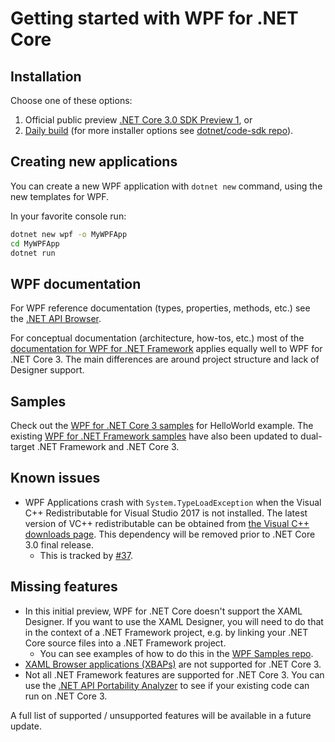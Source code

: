 # Getting started with WPF for .NET Core


## Installation

Choose one of these options:

1. Official public preview [.NET Core 3.0 SDK Preview 1](https://www.microsoft.com/net/download), or
2. [Daily build](https://aka.ms/netcore3sdk) (for more installer options see [dotnet/code-sdk repo](https://github.com/dotnet/core-sdk)).


## Creating new applications

You can create a new WPF application with `dotnet new` command, using the new templates for WPF.

In your favorite console run:

```cmd
dotnet new wpf -o MyWPFApp
cd MyWPFApp
dotnet run
```


## WPF documentation

For WPF reference documentation (types, properties, methods, etc.) see the [.NET API Browser](https://docs.microsoft.com/en-us/dotnet/api/?view=netcore-3.0). <!-- note that this URL doesn't exist yet - I assume 3.0 will go live at the announce? -->

For conceptual documentation (architecture, how-tos, etc.) most of the [documentation for WPF for .NET Framework](https://docs.microsoft.com/en-us/visualstudio/designers/getting-started-with-wpf?view=vs-2017) applies equally well to WPF for .NET Core 3. The main differences are around project structure and lack of Designer support. 


## Samples

Check out the [WPF for .NET Core 3 samples](https://github.com/dotnet/samples/tree/master/wpf) for HelloWorld example. The existing [WPF for .NET Framework samples](https://github.com/Microsoft/WPF-Samples) have also been updated to dual-target .NET Framework and .NET Core 3.



## Known issues

* WPF Applications crash with `System.TypeLoadException` when the Visual C++ Redistributable for Visual Studio 2017 is not installed. The latest version of VC++ redistributable can be obtained from [the Visual C++ downloads page](https://support.microsoft.com/en-us/help/2977003/the-latest-supported-visual-c-downloads). This dependency will be removed prior to .NET Core 3.0 final release.
    * This is tracked by [#37](https://github.com/dotnet/wpf/issues/37).


## Missing features

* In this initial preview, WPF for .NET Core doesn't support the XAML Designer. If you want to use the XAML Designer, you will need to do that in the context of a .NET Framework project, e.g. by linking your .NET Core source files into a .NET Framework project.
    * You can see examples of how to do this in the [WPF Samples repo](https://github.com/Microsoft/WPF-Samples).
* [XAML Browser applications (XBAPs)](https://docs.microsoft.com/en-us/dotnet/framework/wpf/app-development/wpf-xaml-browser-applications-overview) are not supported for .NET Core 3. 
* Not all .NET Framework features are supported for .NET Core 3. You can use the [.NET API Portability Analyzer](https://github.com/microsoft/dotnet-apiport) to see if your existing code can run on .NET Core 3.

A full list of supported / unsupported features will be available in a future update. 
